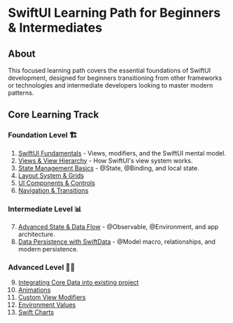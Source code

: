 # SwiftUI Learning Path for Beginners & Intermediates


## About

This focused learning path covers the essential foundations of SwiftUI development, designed for beginners transitioning from other frameworks or technologies and intermediate developers looking to master modern patterns.

## Core Learning Track

### Foundation Level 🏗️

1. [SwiftUI Fundamentals](/SwiftUI%20Framework/01-Foundations%20&%20Modern%20Concepts/01-SwiftUI%20Fundamentals.md) - Views, modifiers, and the SwiftUI mental model.
2. [Views & View Hierarchy](/SwiftUI%20Framework/01-Foundations%20&%20Modern%20Concepts/02-Views%20&%20View%20Hierarchy.md) - How SwiftUI's view system works.
3. [State Management Basics](/SwiftUI%20Framework/01-Foundations%20&%20Modern%20Concepts/03-State%20Management%20Basics.md) - @State, @Binding, and local state.
4. [Layout System & Grids](/SwiftUI%20Framework/02-Building%20Modern%20User%20Interfaces/01-Layout%20System%20&%20Grids.md)
5. [UI Components & Controls](/SwiftUI%20Framework/02-Building%20Modern%20User%20Interfaces/02-UI%20Components%20&%20Controls.md)
6. [Navigation & Transitions](/SwiftUI%20Framework/02-Building%20Modern%20User%20Interfaces/03-Navigation%20&%20Transitions.md)


### Intermediate Level 📊

7. [Advanced State & Data Flow]() - @Observable, @Environment, and app architecture.
8. [Data Persistence with SwiftData]() - @Model macro, relationships, and modern persistence.


### Advanced Level 💪🏻

9. [Integrating Core Data into existing project]()
10. [Animations]()
11. [Custom View Modifiers]()
12. [Environment Values]()
13. [Swift Charts]()